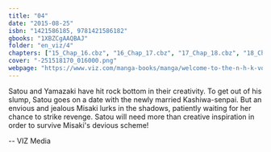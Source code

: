 ```yaml
---
title: "04"
date: "2015-08-25"
isbn: "1421586185, 9781421586182"
gbooks: "1XBZCgAAQBAJ"
folder: "en_viz/4"
chapters: ["15_Chap_16.cbz", "16_Chap_17.cbz", "17_Chap_18.cbz", "18_Chap_19.cbz", "19_Chap_20.cbz"]
cover: "-251518170_016000.png"
webpage: "https://www.viz.com/manga-books/manga/welcome-to-the-n-h-k-volume-4/product/4628"
---
```


<p>Satou and Yamazaki have hit rock bottom in their creativity. To get out of his slump, Satou goes on a date with the newly married Kashiwa-senpai. But an envious and jealous Misaki lurks in the shadows, patiently waiting for her chance to strike revenge. Satou will need more than creative inspiration in order to survive Misaki's devious scheme!</p> -- VIZ Media
